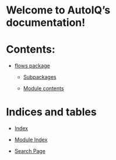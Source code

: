 <!-- AutoIQ documentation master file, created by
sphinx-quickstart on Mon Jul 18 13:15:32 2022.
You can adapt this file completely to your liking, but it should at least
contain the root `toctree` directive. -->
# Welcome to AutoIQ’s documentation!

# Contents:


* [flows package](flows.md)


    * [Subpackages](flows.md#subpackages)


    * [Module contents](flows.md#module-contents)


# Indices and tables


* [Index](genindex.md)


* [Module Index](py-modindex.md)


* [Search Page](search.md)
